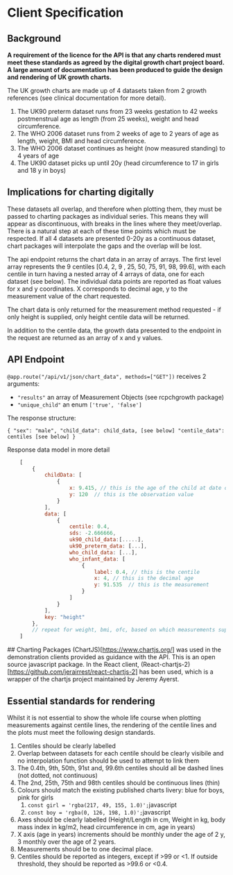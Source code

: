 # Client Specification

## Background

**A requirement of the licence for the API is that any charts rendered must meet these standards as agreed by the digital growth chart project board. A large amount of documentation has been produced to guide the design and rendering of UK growth charts.**

The UK growth charts are made up of 4 datasets taken from 2 growth references (see clinical documentation for more detail).
1. The UK90 preterm dataset runs from 23 weeks gestation to 42 weeks postmenstrual age as length (from 25 weeks), weight and head circumference.
2. The WHO 2006 dataset runs from 2 weeks of age to 2 years of age as length, weight, BMI and head circumference.
3. The WHO 2006 dataset continues as height (now measured standing) to 4 years of age
4. The UK90 dataset picks up until 20y (head circumference to 17 in girls and 18 y in boys)


## Implications for charting digitally

These datasets all overlap, and therefore when plotting them, they must be passed to charting packages as individual series. This means they will appear as discontinuous, with breaks in the lines where they meet/overlap. There is a natural step at each of these time points which must be respected. If all 4 datasets are presented 0-20y as a continuous dataset, chart packages will interpolate the gaps and the overlap will be lost.

The api endpoint returns the chart data in an array of arrays. The first level array represents the 9 centiles [0.4, 2, 9 , 25, 50, 75, 91, 98, 99.6], with each centile in turn having a nested array of 4 arrays of data, one for each dataset (see below). The individual data points are reported as float values for x and y coordinates. X corresponds to decimal age, y to the measurement value of the chart requested.

The chart data is only returned for the measurement method requested - if only height is supplied, only height centile data will be returned.

In addition to the centile data, the growth data presented to the endpoint in the request are returned as an array of x and y values.

## API Endpoint

`@app.route("/api/v1/json/chart_data", methods=["GET"])`
receives 2 arguments:

- `"results"` an array of Measurement Objects (see rcpchgrowth package)
- `"unique_child"` an enum `['true', 'false']`

The response structure:

`{
    "sex": "male",
    "child_data": child_data, [see below]
    "centile_data": centiles [see below]
}`

Response data model in more detail

```javascript
    [
        {
            childData: [
                {
                    x: 9.415, // this is the age of the child at date of measurement
                    y: 120  // this is the observation value
                }
            ],
            data: [
                {
                    centile: 0.4,
                    sds: -2.666666,
                    uk90_child_data:[.....],
                    uk90_preterm_data: [...],
                    who_child_data: [...],
                    who_infant_data: [
                        {
                            label: 0.4, // this is the centile
                            x: 4, // this is the decimal age
                            y: 91.535  // this is the measurement
                        }
                    ]
                }
            ],
            key: "height"
        },
        // repeat for weight, bmi, ofc, based on which measurements supplied. If only height data supplied, only height centile data returned
    ]
```

## Charting Packages
(ChartJS)[https://www.chartjs.org/] was used in the demonstration clients provided as guidance with the API. This is an open source javascript package. In the React client, (React-chartjs-2)[https://github.com/jerairrest/react-chartjs-2] has been used, which is a wrapper of the chartjs project maintained by Jeremy Ayerst.

## Essential standards for rendering

Whilst it is not essential to show the whole life course when plotting measurements against centile lines, the rendering of the centile lines and the plots must meet the following design standards.

1. Centiles should be clearly labelled
2. Overlap between datasets for each centile should be clearly visibile and no interpolation function should be used to attempt to link them
3. The 0.4th, 9th, 50th, 91st and, 99.6th centiles should all be dashed lines (not dotted, not continuous)
4. The 2nd, 25th, 75th and 98th centiles should be continuous lines (thin)
5. Colours should match the existing published charts livery: blue for boys, pink for girls 
   1. ```const girl = 'rgba(217, 49, 155, 1.0)';```javascript
   2. ```const boy = 'rgba(0, 126, 198, 1.0)';```javascript
6. Axes should be clearly labelled (Height/Length in cm, Weight in kg, body mass index in kg/m2, head circumference in cm, age in years)
7. X axis (age in years) increments should be monthly under the age of 2 y, 3 monthly over the age of 2 years.
8. Measurements should be to one decimal place.
9. Centiles should be reported as integers, except if >99 or <1. If outside threshold, they should be reported as >99.6 or <0.4.
